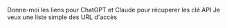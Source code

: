 
Donne-moi les liens pour ChatGPT et Claude
pour récuperer les clé API
Je veux une liste simple des URL d'accès


